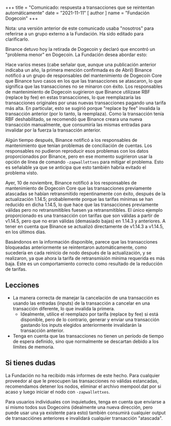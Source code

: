 
+++
title = "Comunicado: respuesta a transacciones que se reintentan automáticamente"
date = "2021-11-11"
[ author ]
  name = "Fundación Dogecoin"
+++

Nota: una versión anterior de este comunicado usaba "nosotros" para referirse a un grupo externo a la Fundación. Ha sido editado para
clarificarlo.

Binance detuvo hoy la retirada de Dogecoin y declaró que encontró un "problema menor" en Dogecoin. La Fundación desea abordar esto:

Hace varios meses (cabe señalar que, aunque una publicación anterior indicaba un año, la primera mención confirmada es de Abril) Binance notificó a un grupo de responsables del mantenimiento de Dogecoin Core que Binance tuvo casos en los que las transacciones se atascaron, lo que significa que las transacciones no se minaron con éxito. Los responsables de mantenimiento de Dogecoin sugirieron que Binance utilizase RBF (replace by fee) en estas transacciones, lo que reemplazaría las transacciones originales por unas nuevas transacciones pagando una tarifa más alta. En particular, esto se sugirió porque "replace by fee" invalida la transacción anterior (por lo tanto, la reemplaza). Como la transacción tenía RBF deshabilitado, se recomendó que Binance creara una nueva transacción manualmente, que consumiría las mismas entradas para invalidar por la fuerza la transacción anterior.

Algún tiempo después, Binance notificó a los responsables de mantenimiento que tenían problemas de conciliación de cuentas. Los responsables no pudieron reproducir esos problemas con los datos proporcionados por Binance, pero en ese momento sugirieron usar la opción de línea de comando `-zapwallettxes` para mitigar el problema. Esto es señalable ya que se anticipa que esto también habría evitado el problema visto.

Ayer, 10 de noviembre, Binance notificó a los responsables de mantenimiento de Dogecoin Core que las transacciones previamente atascadas se habían retransmitido repentinamente con éxito, después de la actualización 1.14.5; probablemente porque las tarifas mínimas se han reducido en dicha 1.14.5, lo que hace que las transacciones previamente válidas pero no retransmitibles fuesen ya retransmitibles. El único ejemplo proporcionado es una transacción con tarifas que son válidas a partir de v1.14.5, pero que no eran válidas (demasiado bajas) en 1.14.3 y anteriores. A tener en cuenta que Binance se actualizó directamente de v1.14.3 a v1.14.5, en los últimos días.

Basándonos en la información disponible, parece que las transacciones bloqueadas anteriormente se reintentaron automáticamente, como sucedería en cada reinicio de nodo después de la actualización, y se realizaron, ya que ahora la tarifa de retransmisión mínima requerida es más baja. Este es un comportamiento correcto como resultado de la reducción de tarifas.

## Lecciones

* La manera correcta de manejar la cancelación de una transacción es usando las entradas (inputs) de la transacción a cancelar en una transacción diferente, lo que invalida la primera.
   * Idealmente, utilice el reemplazo por tarifa (replace by fee) si está disponible, pero de lo contrario, generar y enviar una transacción gastando los inputs elegidos anteriormente invalidarán la transacción anterior.
* Tenga en cuenta que las transacciones no tienen un período de tiempo de espera definido, sino que normalmente se descartan debido a los límites de memoria.

## Si tienes dudas

La Fundación no ha recibido más informes de este hecho. Para cualquier proveedor al que le preocupen las transacciones no válidas estancadas, recomendamos detener los nodos, eliminar el archivo mempool.dat por si acaso y luego iniciar el nodo con `-zapwallettxes`.

Para usuarios individuales con inquietudes, tenga en cuenta que enviarse a sí mismo todos sus Dogecoins (idealmente una nueva dirección, pero puede usar una ya existente para esto) también consumirá cualquier output de transacciónes anteriores e invalidará cualquier transacción "atascada".



